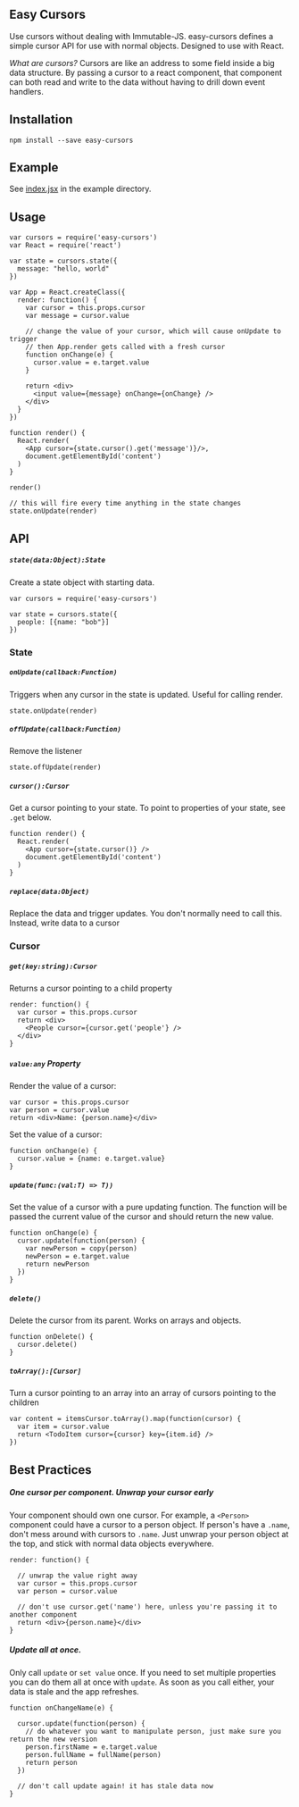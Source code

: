 
Easy Cursors
------------

Use cursors without dealing with Immutable-JS. easy-cursors defines a simple cursor API for use with normal objects. Designed to use with React. 

_What are cursors?_ Cursors are like an address to some field inside a big data structure. By passing a cursor to a react component, that component can both read and write to the data without having to drill down event handlers. 


Installation
------------

    npm install --save easy-cursors

Example
-------

See [index.jsx](./example/index.jsx) in the example directory. 

Usage
-----

    var cursors = require('easy-cursors')
    var React = require('react')

    var state = cursors.state({
      message: "hello, world"
    })

    var App = React.createClass({
      render: function() {
        var cursor = this.props.cursor
        var message = cursor.value

        // change the value of your cursor, which will cause onUpdate to trigger
        // then App.render gets called with a fresh cursor
        function onChange(e) {
          cursor.value = e.target.value
        }

        return <div>
          <input value={message} onChange={onChange} />
        </div>
      }
    })

    function render() {
      React.render(
        <App cursor={state.cursor().get('message')}/>,
        document.getElementById('content')
      )
    }

    render()

    // this will fire every time anything in the state changes
    state.onUpdate(render)

API
---

##### `state(data:Object):State`

Create a state object with starting data.

    var cursors = require('easy-cursors')

    var state = cursors.state({
      people: [{name: "bob"}]
    })

### State

##### `onUpdate(callback:Function)` 

Triggers when any cursor in the state is updated. Useful for calling render.

    state.onUpdate(render)

##### `offUpdate(callback:Function)`

Remove the listener

    state.offUpdate(render)

##### `cursor():Cursor` 

Get a cursor pointing to your state. To point to properties of your state, see `.get` below.

    function render() {
      React.render(
        <App cursor={state.cursor()} />
        document.getElementById('content')
      )
    }

##### `replace(data:Object)` 

Replace the data and trigger updates. You don't normally need to call this. Instead, write data to a cursor

### Cursor

##### `get(key:string):Cursor`

Returns a cursor pointing to a child property

    render: function() {
      var cursor = this.props.cursor
      return <div>
        <People cursor={cursor.get('people'} />
      </div>
    }

##### `value:any` Property

Render the value of a cursor:

    var cursor = this.props.cursor
    var person = cursor.value
    return <div>Name: {person.name}</div>

Set the value of a cursor:

    function onChange(e) {
      cursor.value = {name: e.target.value}
    }

##### `update(func:(val:T) => T))`

Set the value of a cursor with a pure updating function. The function will be passed the current value of the cursor and should return the new value.

    function onChange(e) {
      cursor.update(function(person) {
        var newPerson = copy(person)
        newPerson = e.target.value
        return newPerson
      })
    }

##### `delete()`

Delete the cursor from its parent. Works on arrays and objects. 

    function onDelete() {
      cursor.delete()
    }

##### `toArray():[Cursor]`

Turn a cursor pointing to an array into an array of cursors pointing to the children

    var content = itemsCursor.toArray().map(function(cursor) {
      var item = cursor.value
      return <TodoItem cursor={cursor} key={item.id} />
    })


Best Practices
--------------

##### One cursor per component. Unwrap your cursor early

Your component should own one cursor. For example, a `<Person>` component could have a cursor to a person object. If person's have a `.name`, don't mess around with cursors to `.name`. Just unwrap your person object at the top, and stick with normal data objects everywhere.

    render: function() {

      // unwrap the value right away
      var cursor = this.props.cursor
      var person = cursor.value

      // don't use cursor.get('name') here, unless you're passing it to another component
      return <div>{person.name}</div>
    }

##### Update all at once.
    
Only call `update` or `set value` once. If you need to set multiple properties you can do them all at once with `update`. As soon as you call either, your data is stale and the app refreshes. 
  
    function onChangeName(e) {

      cursor.update(function(person) {
        // do whatever you want to manipulate person, just make sure you return the new version
        person.firstName = e.target.value
        person.fullName = fullName(person)
        return person
      })

      // don't call update again! it has stale data now
    }
